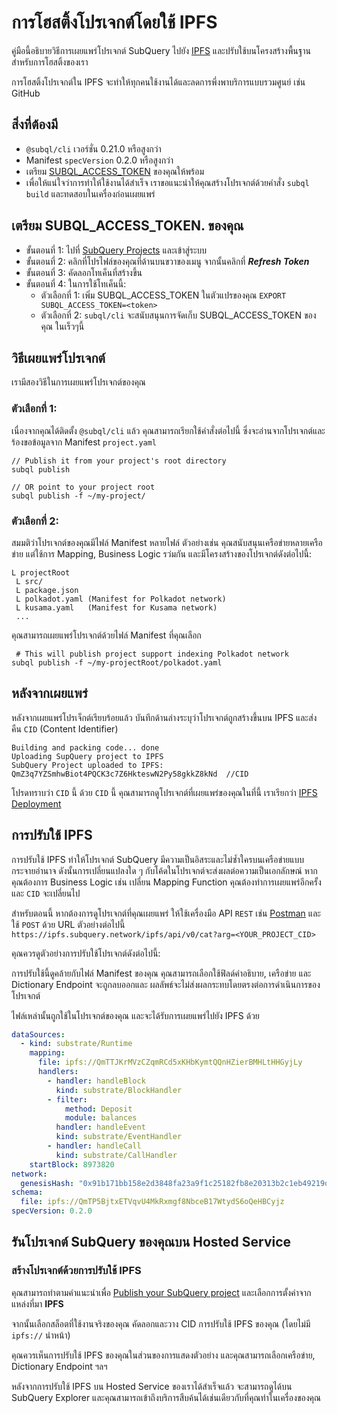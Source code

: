 # การโฮสติ้งโปรเจกต์โดยใช้ IPFS

คู่มือนี้อธิบายวิธีการเผยแพร่โปรเจกต์ SubQuery ไปยัง [IPFS](https://ipfs.io/) และปรับใช้บนโครงสร้างพื้นฐานสำหรับการโฮสติ้งของเรา

การโฮสติ้งโปรเจกต์ใน IPFS จะทำให้ทุกคนใช้งานได้และลดการพึ่งพาบริการแบบรวมศูนย์ เช่น GitHub

## สิ่งที่ต้องมี

- `@subql/cli` เวอร์ชั่น 0.21.0 หรือสูงกว่า
- Manifest `specVersion` 0.2.0 หรือสูงกว่า
- เตรียม [SUBQL_ACCESS_TOKEN](#prepare-your-subql-access-token) ของคุณให้พร้อม
- เพื่อให้แน่ใจว่าการทำให้ใช้งานได้สำเร็จ เราขอแนะนำให้คุณสร้างโปรเจกต์ด้วยคำสั่ง `subql build` และทดสอบในเครื่องก่อนเผยแพร่

## เตรียม SUBQL_ACCESS_TOKEN. ของคุณ

- ขั้นตอนที่ 1: ไปที่ [SubQuery Projects](https://project.subquery.network/) และเข้าสู่ระบบ
- ขั้นตอนที่ 2: คลิกที่โปรไฟล์ของคุณที่ด้านบนขวาของเมนู จากนั้นคลิกที่ **_Refresh Token_**
- ขั้นตอนที่ 3: คัดลอกโทเค็นที่สร้างขึ้น
- ขั้นตอนที่ 4: ในการใช้โทเค็นนี้:
  - ตัวเลือกที่ 1: เพิ่ม SUBQL_ACCESS_TOKEN ในตัวแปรของคุณ `EXPORT SUBQL_ACCESS_TOKEN=<token>`
  - ตัวเลือกที่ 2: `subql/cli` จะสนับสนุนการจัดเก็บ SUBQL_ACCESS_TOKEN ของคุณ ในเร็วๆนี้

## วิธีเผยแพร่โปรเจกต์

เรามีสองวิธีในการเผยแพร่โปรเจกต์ของคุณ

### ตัวเลือกที่ 1:

เนื่องจากคุณได้ติดตั้ง `@subql/cli` แล้ว คุณสามารถเรียกใช้คำสั่งต่อไปนี้ ซึ่งจะอ่านจากโปรเจกต์และร้องขอข้อมูลจาก Manifest `project.yaml`

```
// Publish it from your project's root directory
subql publish

// OR point to your project root
subql publish -f ~/my-project/
```

### ตัวเลือกที่ 2:

สมมติว่าโปรเจกต์ของคุณมีไฟล์ Manifest หลายไฟล์ ตัวอย่างเช่น คุณสนับสนุนเครือข่ายหลายเครือข่าย แต่ใช้การ Mapping, Business Logic รว่มกัน และมีโครงสร้างของโปรเจกต์ดังต่อไปนี้:

```
L projectRoot
 L src/
 L package.json
 L polkadot.yaml (Manifest for Polkadot network)
 L kusama.yaml   (Manifest for Kusama network)
 ...
```

คุณสามารถเผยแพร่โปรเจกต์ด้วยไฟล์ Manifest ที่คุณเลือก

```
 # This will publish project support indexing Polkadot network
subql publish -f ~/my-projectRoot/polkadot.yaml
```

## หลังจากเผยแพร่

หลังจากเผยแพร่โปรเจ็กต์เรียบร้อยแล้ว บันทึกด้านล่างระบุว่าโปรเจกต์ถูกสร้างขึ้นบน IPFS และส่งคืน `CID` (Content Identifier)

```
Building and packing code... done
Uploading SupQuery project to IPFS
SubQuery Project uploaded to IPFS: QmZ3q7YZSmhwBiot4PQCK3c7Z6HkteswN2Py58gkkZ8kNd  //CID

```

โปรดทราบว่า `CID` นี้ ด้วย `CID` นี้ คุณสามารถดูโปรเจกต์ที่เผยแพร่ของคุณในที่นี้ เราเรียกว่า [IPFS Deployment](#ipfs-deployment)

## การปรับใช้ IPFS

การปรับใช้ IPFS ทำให้โปรเจกต์ SubQuery มีความเป็นอิสระและไม่ซ้ำใครบนเครือข่ายแบบกระจายอำนาจ ดังนั้นการเปลี่ยนแปลงใด ๆ กับโค้ดในโปรเจกต์จะส่งผลต่อความเป็นเอกลักษณ์ หากคุณต้องการ Business Logic เช่น เปลี่ยน Mapping Function คุณต้องทำการเผยแพร่อีกครั้ง และ `CID` จะเปลี่ยนไป

สำหรับตอนนี้ หากต้องการดูโปรเจกต์ที่คุณเผยแพร่ ให้ใช้เครื่องมือ API `REST` เช่น [Postman](https://web.postman.co/) และใช้ `POST` ด้วย URL ตัวอย่างต่อไปนี้ `https://ipfs.subquery.network/ipfs/api/v0/cat?arg=<YOUR_PROJECT_CID>`

คุณควรดูตัวอย่างการปรับใช้โปรเจกต์ดังต่อไปนี้:

การปรับใช้นี้ดูคล้ายกับไฟล์ Manifest ของคุณ คุณสามารถเลือกใช้ฟิลด์คำอธิบาย, เครือข่าย และ Dictionary Endpoint จะถูกลบออกและ ผลลัพธ์จะไม่ส่งผลกระทบโดยตรงต่อการดำเนินการของโปรเจกต์

ไฟล์เหล่านั้นถูกใช้ในโปรเจกต์ของคุณ และจะได้รับการเผยแพร่ไปยัง IPFS ด้วย

```yaml
dataSources:
  - kind: substrate/Runtime
    mapping:
      file: ipfs://QmTTJKrMVzCZqmRCd5xKHbKymtQQnHZierBMHLtHHGyjLy
      handlers:
        - handler: handleBlock
          kind: substrate/BlockHandler
        - filter:
            method: Deposit
            module: balances
          handler: handleEvent
          kind: substrate/EventHandler
        - handler: handleCall
          kind: substrate/CallHandler
    startBlock: 8973820
network:
  genesisHash: "0x91b171bb158e2d3848fa23a9f1c25182fb8e20313b2c1eb49219da7a70ce90c3"
schema:
  file: ipfs://QmTP5BjtxETVqvU4MkRxmgf8NbceB17WtydS6oQeHBCyjz
specVersion: 0.2.0
```

## รันโปรเจกต์ SubQuery ของคุณบน Hosted Service

### สร้างโปรเจกต์ด้วยการปรับใช้ IPFS

คุณสามารถทำตามคำแนะนำเพื่อ [Publish your SubQuery project](publish.md) และเลือกการตั้งค่าจากแหล่งที่มา **IPFS**

จากนั้นเลือกสล็อตที่ใช้งานจริงของคุณ คัดลอกและวาง CID การปรับใช้ IPFS ของคุณ (โดยไม่มี `ipfs://` นำหน้า)

คุณควรเห็นการปรับใช้ IPFS ของคุณในส่วนของการแสดงตัวอย่าง และคุณสามารถเลือกเครือข่าย, Dictionary Endpoint ฯลฯ

หลังจากการปรับใช้ IPFS บน Hosted Service ของเราได้สำเร็จแล้ว จะสามารถดูได้บน SubQuery Explorer และคุณสามารถเข้าถึงบริการสืบค้นได้เช่นเดียวกับที่คุณทำในเครื่องของคุณ
